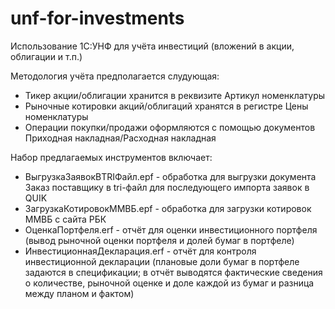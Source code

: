 # unf-for-investments
Использование 1С:УНФ для учёта инвестиций (вложений в акции, облигации и т.п.)

Методология учёта предполагается слудующая:
* Тикер акции/облигации хранится в реквизите Артикул номенклатуры
* Рыночные котировки акций/облигаций хранятся в регистре Цены номенклатуры
* Операции покупки/продажи оформляются с помощью документов Приходная накладная/Расходная накладная

Набор предлагаемых инструментов включает:
* ВыгрузкаЗаявокВTRIФайл.epf - обработка для выгрузки документа Заказ поставщику в tri-файл для последующего импорта заявок в QUIK
* ЗагрузкаКотировокММВБ.epf - обработка для загрузки котировок ММВБ с сайта РБК
* ОценкаПортфеля.erf - отчёт для оценки инвестиционного портфеля (вывод рыночной оценки портфеля и долей бумаг в портфеле)
* ИнвестиционнаяДекларация.erf - отчёт для контроля инвестиционной декларации (плановые доли бумаг в портфеле задаются в спецификации; в отчёт выводятся фактические сведения о количестве, рыночной оценке и доле каждой из бумаг и разница между планом и фактом)

